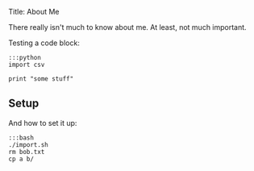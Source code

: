Title: About Me

There really isn't much to know about me. At least, not much important.

Testing a code block:

    :::python
    import csv
    
    print "some stuff"


## Setup
And how to set it up:

    :::bash
    ./import.sh
    rm bob.txt
    cp a b/

